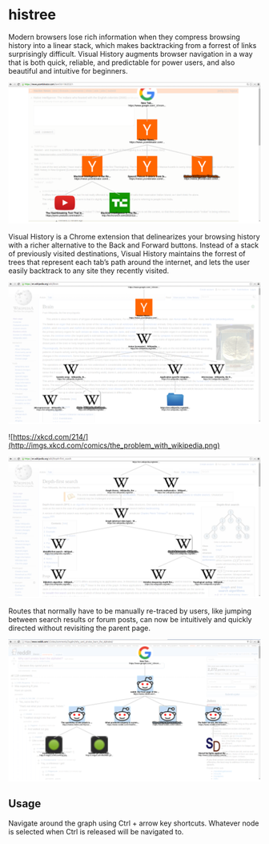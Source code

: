 # histree

Modern browsers lose rich information when they compress browsing history into a linear stack, which makes backtracking from a forrest of links surprisingly difficult. Visual History augments browser navigation in a way that is both quick, reliable, and predictable for power users, and also beautiful and intuitive for beginners.

![](/screenshots/0.png)

Visual History is a Chrome extension that delinearizes your browsing history with a richer alternative to the Back and Forward buttons. Instead of a stack of previously visited destinations, Visual History maintains the forrest of trees that represent each tab’s path around the internet, and lets the user easily backtrack to any site they recently visited. 

![](/screenshots/1.png)

![https://xkcd.com/214/](http://imgs.xkcd.com/comics/the_problem_with_wikipedia.png)

![](/screenshots/3.png)

Routes that normally have to be manually re-traced by users, like jumping between search results or forum posts, can now be intuitively and quickly directed without revisiting the parent page. 

![](/screenshots/2.png)

## Usage

Navigate around the graph using Ctrl + arrow key shortcuts. Whatever node is selected when Ctrl is released will be navigated to.

